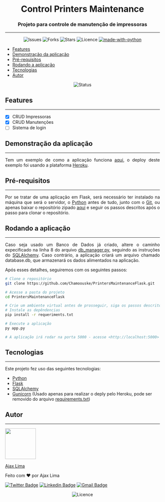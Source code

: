 <h1 align="center">Control Printers Maintenance</h1>

<div align="center">

### Projeto para controle de manutenção de impressoras
---
![Issues](https://img.shields.io/github/issues/Chamoouske/PrintersMaintenanceFlask)
![Forks](https://img.shields.io/github/forks/Chamoouske/PrintersMaintenanceFlask)
![Stars](https://img.shields.io/github/stars/Chamoouske/PrintersMaintenanceFlask)
![Licence](https://img.shields.io/github/license/Chamoouske/PrintersMaintenanceFlask)
[![made-with-python](https://img.shields.io/badge/Made%20with-Python-1f425f.svg)](https://www.python.org/)
</div>

- [Features](#features)
- [Demonstração da aplicação](#demonstração-da-aplicação)
- [Pré-requisitos](#pré-requisitos)
- [Rodando a aplicação](#rodando-a-aplicação)
- [Tecnologias](#tecnologias)
- [Autor](#autor)

<div align="center">

![Status](https://img.shields.io/badge/Status-Em%20Desenvolvimento-%233059c1?style=for-the-badge)
</div>

## Features
---
- [x] CRUD Impressoras
- [x] CRUD Manutenções
- [ ] Sistema de login

## Demonstração da aplicação
---
<div style="text-align:justify;">

Tem um exemplo de como a aplicação funciona [aqui](https://control-printers-maintenance.herokuapp.com/), o deploy deste exemplo foi usando a plataforma [Heroku](https://www.heroku.com).
</div>

## Pré-requisitos
---
<div style="text-align:justify;">

Por se tratar de uma aplicação em Flask, será necessário ter instalado na máquina que será o servidor, o [Python](https://www.python.org/) antes de tudo, junto com o [Git](https://git-scm.com), ou apenas baixar o repositório zipado [aqui](https://github.com/Chamoouske/PrintersMaintenanceFlask/archive/refs/heads/main.zip) e seguir os passos descritos após o passo para clonar o repositório.
</div>

## Rodando a aplicação
---
<div style="text-align:justify;">

Caso seja usado um Banco de Dados já criado, altere o caminho expecificado na linha 8 do arquivo [db_manager.py](/src/controller/db_manager.py), seguindo as instruções do [SQLAlchemy](https://docs.sqlalchemy.org/en/14/core/engines.html). Caso contrário, a aplicação criará um arquivo chamado database.db, que armazenará os dados alimentados na aplicação.

Após esses detalhes, seguiremos com os seguintes passos:

```bash
# Clone o repositório
git clone https://github.com/Chamoouske/PrintersMaintenanceFlask.git

# Acesse a pasta do projeto
cd PrintersMaintenanceFlask

# Crie um ambiente virtual antes de prosseguir, siga os passos descritos em <https://docs.python.org/pt-br/3/library/venv.html> para criar
# Instale as depêndencias
pip install -r requeriments.txt

# Execute a aplicação
py app.py

# A aplicação irá rodar na porta 5000 - acesse <http://localhost:5000>
```
</div>

## Tecnologias
---
Este projeto fez uso das seguintes tecnologias:

- [Python](https://www.python.org/)
- [Flask](https://flask.palletsprojects.com/en/2.1.x/)
- [SQLAlchemy](https://www.sqlalchemy.org/)
- [Gunicorn](https://gunicorn.org/) (Usado apenas para realizar o deply pelo Heroku, pode ser removido do arquivo [requirements.txt](requirements.txt))

## Autor
---
<a href='https://github.com/Chamoouske' target="_blank">
<img src="https://github.com/Chamoouske.png" style="width:100px" />

Ajax Lima
</a>

Feito com ❤️ por Ajax Lima

[![Twitter Badge](https://img.shields.io/badge/-@chamoouske-1ca0f1?style=flat-square&labelColor=1ca0f1&logo=twitter&logoColor=white&link=https://twitter.com/chamoouske)](https://twitter.com/chamoouske)
[![Linkedin Badge](https://img.shields.io/badge/-Ajax%20Lima-blue?style=flat-square&logo=Linkedin&logoColor=white&link=https://www.linkedin.com/in/ajaxlima/)](https://www.linkedin.com/in/ajaxlima/)
[![Gmail Badge](https://img.shields.io/badge/-ajaxlima94@gmail.com-c14438?style=flat-square&logo=Gmail&logoColor=white&link=mailto:ajaxlima94@gmail.com)](mailto:ajaxlima94@gmail.com)

<div align="center">

![Licence](https://img.shields.io/github/license/Chamoouske/PrintersMaintenanceFlask)
</div>